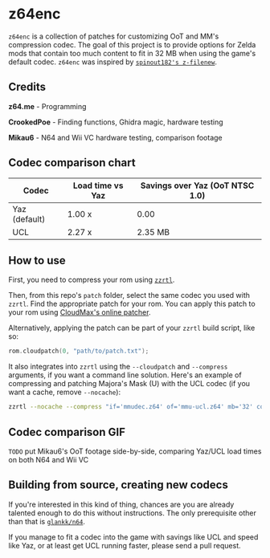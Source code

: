 # z64enc

`z64enc` is a collection of patches for customizing OoT and MM's compression codec. The goal of this project is to provide options for Zelda mods that contain too much content to fit in 32 MB when using the game's default codec. `z64enc` was inspired by [`spinout182's z-filenew`](http://www.spinout182.com/?a=z&p=zfsnew).

## Credits

**z64.me** - Programming

**CrookedPoe** - Finding functions, Ghidra magic, hardware testing

**Mikau6** - N64 and Wii VC hardware testing, comparison footage

## Codec comparison chart

| Codec         | Load time vs Yaz | Savings over Yaz (OoT NTSC 1.0) |
| ------------- | ---------------- | ------------------------------- |
| Yaz (default) | 1.00 x           | 0.00                            |
| UCL           | 2.27 x           | 2.35 MB                         |

## How to use

First, you need to compress your rom using [`zzrtl`](http://www.z64.me/tools/zzrtl).

Then, from this repo's `patch` folder, select the same codec you used with `zzrtl`. Find the appropriate patch for your rom. You can apply this patch to your rom using [CloudMax's online patcher](https://cloudmodding.com/app/rompatcher).

Alternatively, applying the patch can be part of your `zzrtl` build script, like so:

```C
rom.cloudpatch(0, "path/to/patch.txt");
```

It also integrates into `zzrtl` using the `--cloudpatch` and `--compress` arguments, if you want a command line solution. Here's an example of compressing and patching Majora's Mask (U) with the UCL codec (if you want a cache, remove `--nocache`):

```bash
zzrtl --nocache --compress "if='mmudec.z64' of='mmu-ucl.z64' mb='32' codec='ucl' cloudpatch='mm-u_z64enc_ucl.txt' dma='0x1A500,0x620' compress='10-14,23,24,31-END' NOcompress='1127' rearchive='15-20,22'"
```

## Codec comparison GIF

`TODO` put Mikau6's OoT footage side-by-side, comparing Yaz/UCL load times on both N64 and Wii VC

## Building from source, creating new codecs

If you're interested in this kind of thing, chances are you are already talented enough to do this without instructions. The only prerequisite other than that is [`glankk/n64`](https://github.com/glankk/n64).

If you manage to fit a codec into the game with savings like UCL and speed like Yaz, or at least get UCL running faster, please send a pull request.

